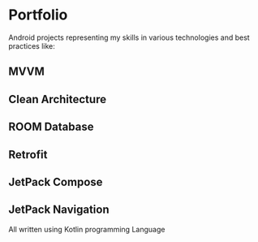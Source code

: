 # Portfolio
 Android projects representing my skills in various technologies and best practices like:
 ## MVVM
 ## Clean Architecture
 ## ROOM Database
 ## Retrofit
 ## JetPack Compose
 ## JetPack Navigation

All written using Kotlin programming Language
